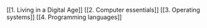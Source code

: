 [[1. Living in a Digital Age]]
[[2. Computer essentials]]
[[3. Operating systems]]
[[4. Programming languages]]
